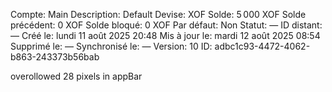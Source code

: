  Compte: Main
Description: Default
Devise: XOF
Solde: 5 000 XOF
Solde précédent: 0 XOF
Solde bloqué: 0 XOF
Par défaut: Non
Statut: —
ID distant: —
Créé le: lundi 11 août 2025 20:48
Mis à jour le: mardi 12 août 2025 08:54
Supprimé le: —
Synchronisé le: —
Version: 10
ID: adbc1c93-4472-4062-b863-243373b56bab

overollowed 28 pixels in appBar  